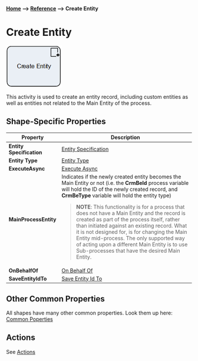 __[Home](/) --> [Reference](/ref) --> Create Entity__

# Create Entity

![Create Entity](media/CreateEntity.png)

This activity is used to create an entity record, including custom entities as
well as entities not related to the Main Entity of the process.

## Shape-Specific Properties

| Property | Description |
| -------- | ----------- |
| __Entity Specification__ | [Entity Specification](common/EntitySpecification.md)  |
| __Entity Type__          |[Entity Type](common/EntityType.md)    |
| __ExecuteAsync__         | [Execute Async](common/ExecuteAsync.md) |
| __MainProcessEntity__    | Indicates if the newly created entity becomes the Main Entity or not (i.e. the **CrmBeId** process variable will hold the ID of the newly created record, and **CrmBeType** variable will hold the entity type)<blockquote>**NOTE**: This functionality is for a process that does not have a Main Entity and the record is created as part of the process itself, rather than initiated against an existing record. What it is not designed for, is for changing the Main Entity mid-process. The only supported way of acting upon a different Main Entity is to use Sub-processes that have the desired Main Entity.</blockquote> |
| __OnBehalfOf__           | [On Behalf Of](common/OnBehalfOf.md) |
| __SaveEntityIdTo__       | [Save Entity Id To](common/SaveEntityIdTo.md) |


## Other Common Properties
All shapes have many other common properties. Look them up here: [Common Poperties](common/README.md)

## Actions
See [Actions](common/Actions.md)
